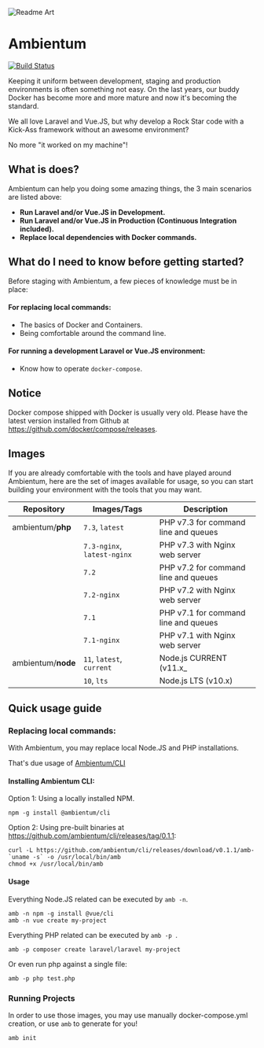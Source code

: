 ![Readme Art](https://raw.githubusercontent.com/ambientum/ambientum/master/new-readme-art.png)

# Ambientum

[![Build Status](https://travis-ci.org/ambientum/ambientum.svg?branch=master)](https://travis-ci.org/ambientum/ambientum)

Keeping it uniform between development, staging and production environments is often something not easy.
On the last years, our buddy Docker has become more and more mature and now it's becoming the standard.

We all love Laravel and Vue.JS, but why develop a Rock Star code with a Kick-Ass framework
without an awesome environment?

No more "it worked on my machine"!

## What is does?
Ambientum can help you doing some amazing things, the 3 main scenarios are listed above:

- **Run Laravel and/or Vue.JS in Development.**
- **Run Laravel and/or Vue.JS in Production (Continuous Integration included).**
- **Replace local dependencies with Docker commands.**

## What do I need to know before getting started?

Before staging with Ambientum, a few pieces of knowledge must be in place:

#### For replacing local commands:
- The basics of Docker and Containers.
- Being comfortable around the command line.

#### For running a development Laravel or Vue.JS environment:
- Know how to operate `docker-compose`.


## Notice
Docker compose shipped with Docker is usually very old.
Please have the latest version installed from Github at https://github.com/docker/compose/releases.

## Images
If you are already comfortable with the tools and have played around Ambientum, here are the set of images available for usage,
so you can start building your environment with the tools that you may want.

|Repository                 | Images/Tags                   | Description                                        |
|---------------------------|-------------------------------|----------------------------------------------------|
| ambientum/**php**         | `7.3`, `latest`               | PHP v7.3 for command line and queues               |
|                           | `7.3-nginx`, `latest-nginx`   | PHP v7.3 with Nginx web server                      |
|                           | `7.2`                         | PHP v7.2 for command line and queues               |
|                           | `7.2-nginx`                   | PHP v7.2 with Nginx web server                      |
|                           | `7.1`                         | PHP v7.1 for command line and queues               |
|                           | `7.1-nginx`                   | PHP v7.1 with Nginx web server                      |
| ambientum/**node**        | `11`, `latest`, `current`     | Node.js CURRENT (v11.x_                                       |
|                           | `10`, `lts`                   | Node.js LTS (v10.x)                                       |

## Quick usage guide

### Replacing local commands:

With Ambientum, you may replace local Node.JS and PHP installations.

That's due usage of [Ambientum/CLI](https://github.com/ambientum/cli)


#### Installing **Ambientum CLI**:

Option 1: Using a locally installed NPM.
```
npm -g install @ambientum/cli
```

Option 2: Using pre-built binaries at https://github.com/ambientum/cli/releases/tag/0.1.1:

```
curl -L https://github.com/ambientum/cli/releases/download/v0.1.1/amb-`uname -s` -o /usr/local/bin/amb
chmod +x /usr/local/bin/amb
```


#### Usage

Everything Node.JS related can be executed by `amb -n`.

```
amb -n npm -g install @vue/cli
amb -n vue create my-project
```

Everything PHP related can be executed by `amb -p `.

```
amb -p composer create laravel/laravel my-project
```

Or even run php against a single file:
```
amb -p php test.php
```

### Running Projects

In order to use those images, you may use manually docker-compose.yml creation, or use `amb` to generate for you!

```shell
amb init
```